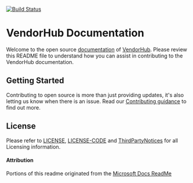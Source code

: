[![Build Status](https://dev.azure.com/rixian/VendorHub/_apis/build/status/vh-web-docs?branchName=master)](https://dev.azure.com/rixian/VendorHub/_build/latest?definitionId=73&branchName=master)

# VendorHub Documentation

Welcome to the open source [documentation](https://docs.vendorhub.io) of [VendorHub](https://www.vendorhub.io). Please review this README file to understand how you can assist in contributing to the VendorHub documentation.

## Getting Started

Contributing to open source is more than just providing updates, it's also letting us know when there is an issue. Read our [Contributing guidance](.github/CONTRIBUTING.md) to find out more.

## License

Please refer to [LICENSE](.github/LICENSE), [LICENSE-CODE](.github/LICENSE-CODE) and [ThirdPartyNotices](.github/ThirdPartyNotices.md) for all Licensing information.

#### Attribution

Portions of this readme originated from the [Microsoft Docs ReadMe](https://github.com/MicrosoftDocs/azure-docs)
